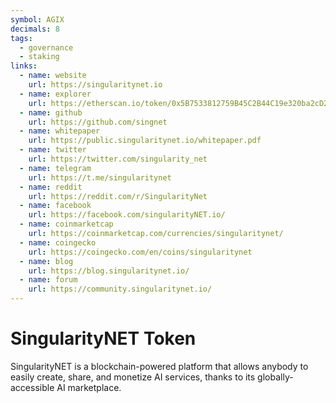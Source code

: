 ```yaml
---
symbol: AGIX
decimals: 8
tags:
  - governance
  - staking
links:
  - name: website
    url: https://singularitynet.io
  - name: explorer
    url: https://etherscan.io/token/0x5B7533812759B45C2B44C19e320ba2cD2681b542
  - name: github
    url: https://github.com/singnet
  - name: whitepaper
    url: https://public.singularitynet.io/whitepaper.pdf
  - name: twitter
    url: https://twitter.com/singularity_net
  - name: telegram
    url: https://t.me/singularitynet
  - name: reddit
    url: https://reddit.com/r/SingularityNet
  - name: facebook
    url: https://facebook.com/singularityNET.io/
  - name: coinmarketcap
    url: https://coinmarketcap.com/currencies/singularitynet/
  - name: coingecko
    url: https://coingecko.com/en/coins/singularitynet
  - name: blog
    url: https://blog.singularitynet.io/
  - name: forum
    url: https://community.singularitynet.io/
---
```


# SingularityNET Token

SingularityNET is a blockchain-powered platform that allows anybody to easily create, share, and monetize AI services, thanks to its globally-accessible AI marketplace.

